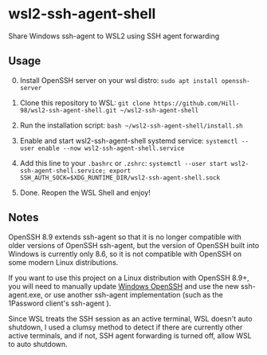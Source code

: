 # wsl2-ssh-agent-shell

Share Windows ssh-agent to WSL2 using SSH agent forwarding

## Usage

0. Install OpenSSH server on your wsl distro: `sudo apt install openssh-server`

1. Clone this repository to WSL: `git clone https://github.com/Hill-98/wsl2-ssh-agent-shell.git ~/wsl2-ssh-agent-shell`

2. Run the installation script: `bash ~/wsl2-ssh-agent-shell/install.sh`

3. Enable and start wsl2-ssh-agent-shell systemd service: `systemctl --user enable --now wsl2-ssh-agent-shell.service`

4. Add this line to your `.bashrc` or `.zshrc`: `systemctl --user start wsl2-ssh-agent-shell.service; export SSH_AUTH_SOCK=$XDG_RUNTIME_DIR/wsl2-ssh-agent-shell.sock`

5. Done. Reopen the WSL Shell and enjoy!

## Notes

OpenSSH 8.9 extends ssh-agent so that it is no longer compatible with older versions of OpenSSH ssh-agent, but the version of OpenSSH built into Windows is currently only 8.6, so it is not compatible with OpenSSH on some modern Linux distributions.

If you want to use this project on a Linux distribution with OpenSSH 8.9+, you will need to manually update [Windows OpenSSH](https://github.com/powershell/Win32-OpenSSH) and use the new ssh-agent.exe, or use another ssh-agent implementation (such as the 1Password client's ssh-agent ).

Since WSL treats the SSH session as an active terminal, WSL doesn't auto shutdown, I used a clumsy method to detect if there are currently other active terminals, and if not, SSH agent forwarding is turned off, allow WSL to auto shutdown.
